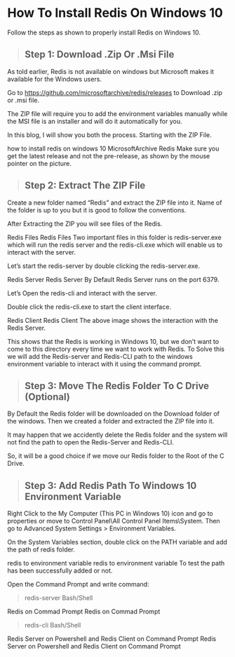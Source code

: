 # How To Install Redis On Windows 10
Follow the steps as shown to properly install Redis on Windows 10.


>## Step 1: Download .Zip Or .Msi File
As told earlier, Redis is not available on windows but Microsoft makes it available for the Windows users.

Go to https://github.com/microsoftarchive/redis/releases to Download .zip or .msi file.

The ZIP file will require you to add the environment variables manually while the MSI file is an installer and will do it automatically for you.

In this blog, I will show you both the process. Starting with the ZIP File.

how to install redis on windows 10
MicrosoftArchive Redis
Make sure you get the latest release and not the pre-release, as shown by the mouse pointer on the picture.

>## Step 2: Extract The ZIP File
Create a new folder named “Redis” and extract the ZIP file into it. Name of the folder is up to you but it is good to follow the conventions.

After Extracting the ZIP you will see files of the Redis.

Redis Files
Redis Files
Two important files in this folder is redis-server.exe which will run the redis server and the redis-cli.exe which will enable us to interact with the server.

Let’s start the redis-server by double clicking the redis-server.exe.

Redis Server
Redis Server
By Default Redis Server runs on the port 6379.

Let’s Open the redis-cli and interact with the server.

Double click the redis-cli.exe to start the client interface.

Redis Client
Redis Client
The above image shows the interaction with the Redis Server.

This shows that the Redis is working in Windows 10, but we don’t want to come to this directory every time we want to work with Redis. To Solve this we will add the Redis-server and Redis-CLI path to the windows environment variable to interact with it using the command prompt.

>## Step 3: Move The Redis Folder To C Drive (Optional)
By Default the Redis folder will be downloaded on the Download folder of the windows. Then we created a folder and extracted the ZIP file into it.

It may happen that we accidently delete the Redis folder and the system will not find the path to open the Redis-Server and Redis-CLI.

So, it will be a good choice if we move our Redis folder to the Root of the C Drive.

>## Step 3: Add Redis Path To Windows 10 Environment Variable
Right Click to the My Computer (This PC in Windows 10) icon and go to properties or move to Control Panel\All Control Panel Items\System. Then go to Advanced System Settings > Environment Variables.

On the System Variables section, double click on the PATH variable and add the path of redis folder.

redis to environment variable
redis to environment variable
To test the path has been successfully added or not.

Open the Command Prompt and write command:

> redis-server
Bash/Shell

Redis on Commad Prompt
Redis on Commad Prompt
> redis-cli
Bash/Shell

Redis Server on Powershell and Redis Client on Command Prompt
Redis Server on Powershell and Redis Client on Command Prompt